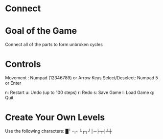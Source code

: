 # Connect

# Goal of the Game
Connect all of the parts to form unbroken cycles

# Controls
Movement       : Numpad (12346789) or Arrow Keys
Select/Deselect: Numpad 5 or Enter

n: Restart
u: Undo (up to 100 steps)
r: Redo
s: Save Game
l: Load Game
q: Quit

# Create Your Own Levels

Use the following characters:
█╵╶╷╴└┌┐┘│─├┬┤┴┼ 